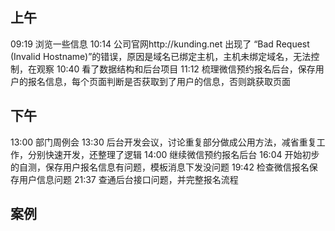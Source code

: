 ## 上午
09:19 浏览一些信息
10:14 公司官网http://kunding.net 出现了 “Bad Request (Invalid Hostname)”的错误，原因是域名已绑定主机，主机未绑定域名，无法控制，在观察
10:40 看了数据结构和后台项目
11:12 梳理微信预约报名后台，保存用户的报名信息，每个页面判断是否获取到了用户的信息，否则跳获取页面

## 下午

13:00 部门周例会
13:30 后台开发会议，讨论重复部分做成公用方法，减省重复工作，分别快速开发，还整理了逻辑
14:00 继续微信预约报名后台
16:04 开始初步的自测，保存用户报名信息有问题，模板消息下发没问题
19:42 检查微信报名保存用户信息问题
21:37 查通后台接口问题，并完整报名流程

## 案例
